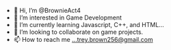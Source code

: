 - 👋 Hi, I’m @BrownieAct4
- 👀 I’m interested in Game Development 
- 🌱 I’m currently learning Javascript, C++, and HTML...
- 💞️ I’m looking to collaborate on game projects. 
- 📫 How to reach me ...trey.brown256@gmail.com

<!---
BrownieAct4/BrownieAct4 is a ✨ special ✨ repository because its `README.md` (this file) appears on your GitHub profile.
You can click the Preview link to take a look at your changes.
--->
